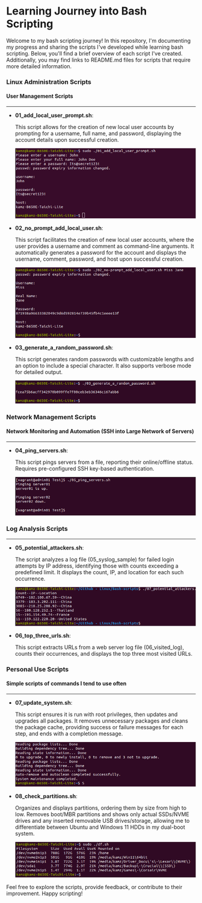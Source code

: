 # Learning Journey into Bash Scripting

Welcome to my bash scripting journey! In this repository, I'm documenting my progress and sharing the scripts I've developed while learning bash scripting. Below, you'll find a brief overview of each script I've created. Additionally, you may find links to README.md files for scripts that require more detailed information.

### Linux Administration Scripts

#### User Management Scripts

---

- **01_add_local_user_prompt.sh**:

  This script allows for the creation of new local user accounts by prompting for a username, full name, and password, displaying the account details upon successful creation.

  ![Screenshot of terminal once 01_add_local_user_prompt.sh script has completed](./add_local.png)

- **02_no_prompt_add_local_user.sh**:

  This script facilitates the creation of new local user accounts, where the user provides a username and comment as command-line arguments. It automatically generates a password for the account and displays the username, comment, password, and host upon successful creation.

  ![Screenshot of terminal once 02_no-prompt_add_local_user.sh script has completed](./no_prompt.png)

- **03_generate_a_random_password.sh**:

  This script generates random passwords with customizable lengths and an option to include a special character. It also supports verbose mode for detailed output.

  ![Screenshot of terminal once 03_generate_a_random_password.sh script has completed](./password1.png)

### Network Management Scripts

#### Network Monitoring and Automation (SSH into Large Network of Servers)

---

- **04_ping_servers.sh**:

  This script pings servers from a file, reporting their online/offline status. Requires pre-configured SSH key-based authentication.

  ![Screenshot of terminal once 04_ping_servers.sh script has completed](./ping_servers.png)

### Log Analysis Scripts

---

- **05_potential_attackers.sh**:

  The script analyzes a log file (05_syslog_sample) for failed login attempts by IP address, identifying those with counts exceeding a predefined limit. It displays the count, IP, and location for each such occurrence.

  ![Screenshot of terminal once 05_potential_attackers.sh script has completed](./potential_attackers.png)

- **06_top_three_urls.sh**:

  This script extracts URLs from a web server log file (06_visited_log), counts their occurrences, and displays the top three most visited URLs.

### Personal Use Scripts

#### Simple scripts of commands I tend to use often

---

- **07_update_system.sh**:

  This script ensures it is run with root privileges, then updates and upgrades all packages. It removes unnecessary packages and cleans the package cache, providing success or failure messages for each step, and ends with a completion message.

  ![Screenshot of terminal once 07_updated_system.sh script has completed](./update_system.png)

- **08_check_partitions.sh**:

  Organizes and displays partitions, ordering them by size from high to low. Removes boot/MBR partitions and shows only actual SSDs/NVME drives and any inserted removable USB drives/storage, allowing me to differentiate between Ubuntu and Windows 11 HDDs in my dual-boot system.

  ![Screenshot of terminal once 08_check_partitions.sh script has completed](./check_partitions.png)

Feel free to explore the scripts, provide feedback, or contribute to their improvement. Happy scripting!
